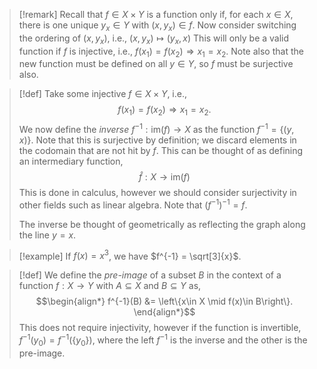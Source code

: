 >[!remark]
>Recall that $f\in X\times Y$ is a function only if, for each $x\in X$, there is one unique $y_{x}\in  Y$ with $(x,y_{x})\in f$.
>Now consider switching the ordering of $(x,y_{x})$, i.e., $(x,y_{x})\mapsto(y_{x}, x)$
>This will only be a valid function if $f$ is injective, i.e., $f(x_{1})=f(x_{2})\Rightarrow x_{1}=x_{2}$.
>Note also that the new function must be defined on all $y\in Y$, so $f$ must be surjective also.

>[!def]
>Take some injective $f\in X\times Y$, i.e.,
>$$f(x_{1})=f(x_{2})\Rightarrow x_{1}=x_{2}.$$
>We now define the *inverse* $f^{-1} : \text{im}(f)\longrightarrow X$ as the function $f^{-1} = \left\{(y,x)\right\}$. Note that this is surjective by definition; we discard elements in the codomain that are not hit by $f$. This can be thought of as defining an intermediary function,
>$$\hat{f} : X\longrightarrow \text{im}(f)$$
>This is done in calculus, however we should consider surjectivity in other fields such as linear algebra.
>Note that $(f^{-1})^{-1} = f$.
>
>The inverse be thought of geometrically as reflecting the graph along the line $y=x$.

>[!example]
>If $f(x)=x^{3}$, we have $f^{-1} = \sqrt[3]{x}$.

>[!def]
>We define the *pre-image* of a subset $B$ in the context of a function $f : X \longrightarrow Y$ with $A\subseteq X$ and $B\subseteq Y$ as,
>$$\begin{align*}
f^{-1}(B) &= \left\{x\in X \mid f(x)\in B\right\}.
\end{align*}$$
>This does not require injectivity, however if the function is invertible, $f^{-1}(y_{0})=f^{-1}(\left\{y_{0}\right\})$, where the left $f^{-1}$ is the inverse and the other is the pre-image.
